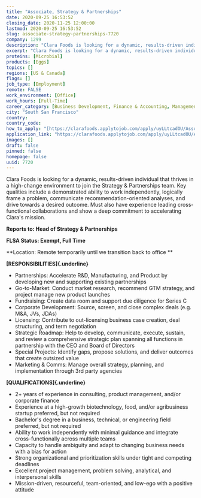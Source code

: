 ```yaml
---
title: "Associate, Strategy & Partnerships"
date: 2020-09-25 16:53:52
closing_date: 2020-11-25 12:00:00
lastmod: 2020-09-25 16:53:52
slug: associate-strategy-partnerships-7720
company: 1299
description: "Clara Foods is looking for a dynamic, results-driven individual that thrives in a high-change environment to join the Strategy & Partnerships team. Key qualities include a demonstrated ability to work independently, logically frame a problem, communicate recommendation-oriented analyses, and drive towards a desired outcome. Must also have experience leading cross-functional collaborations and show a deep commitment to accelerating Clara’s mission.Reports to: Head of Strategy & Partnerships FLSA Status: Exempt, Full Time"
excerpt: "Clara Foods is looking for a dynamic, results-driven individual that thrives in a high-change environment to join the Strategy & Partnerships team. Key qualities include a demonstrated ability to work independently, logically frame a problem, communicate recommendation-oriented analyses, and drive towards a desired outcome. Must also have experience leading cross-functional collaborations and show a deep commitment to accelerating Clara’s mission.Reports to: Head of Strategy & Partnerships FLSA Status: Exempt, Full Time"
proteins: [Microbial]
products: [Eggs]
topics: []
regions: [US & Canada]
flags: []
job_type: [Employment]
remote: FALSE
work_environment: [Office]
work_hours: [Full-Time]
career_category: [Business Development, Finance & Accounting, Management & Coordination, Product Development]
city: "South San Francisco"
country: 
country_code: 
how_to_apply: "[https://clarafoods.applytojob.com/apply/uyLLtcadOU/Associate-Strategy-P...](https://clarafoods.applytojob.com/apply/uyLLtcadOU/Associate-Strategy-Partnerships?source=proteinreport)"
application_link: "https://clarafoods.applytojob.com/apply/uyLLtcadOU/Associate-Strategy-Partnerships?source=proteinreport"
images: []
draft: false
pinned: false
homepage: false
uuid: 7720
---
```

Clara Foods is looking for a dynamic, results-driven individual that
thrives in a high-change environment to join the Strategy & Partnerships
team. Key qualities include a demonstrated ability to work
independently, logically frame a problem, communicate
recommendation-oriented analyses, and drive towards a desired outcome.
Must also have experience leading cross-functional collaborations and
show a deep commitment to accelerating Clara's mission.

**Reports to: Head of Strategy & Partnerships**

**FLSA Status: Exempt, Full Time**

**Location: Remote temporarily until we transition back to office **

**[RESPONSIBILITIES]{.underline}**

-   Partnerships: Accelerate R&D, Manufacturing, and Product by
    developing new and supporting existing partnerships
-   Go-to-Market: Conduct market research, recommend GTM strategy, and
    project manage new product launches
-   Fundraising: Create data room and support due diligence for Series C
-   Corporate Development: Source, screen, and close complex deals (e.g.
    M&A, JVs, JDAs)
-   Licensing: Contribute to out-licensing business case creation, deal
    structuring, and term negotiation
-   Strategic Roadmap: Help to develop, communicate, execute, sustain,
    and review a comprehensive strategic plan spanning all functions in
    partnership with the CEO and Board of Directors
-   Special Projects: Identify gaps, propose solutions, and deliver
    outcomes that create outsized value
-   Marketing & Comms: Manage overall strategy, planning, and
    implementation through 3rd party agencies

**[QUALIFICATIONS]{.underline}**

-   2+ years of experience in consulting, product management, and/or
    corporate finance
-   Experience at a high-growth biotechnology, food, and/or agribusiness
    startup preferred, but not required
-   Bachelor's degree in a business, technical, or engineering field
    preferred, but not required
-   Ability to work independently with minimal guidance and integrate
    cross-functionally across multiple teams
-   Capacity to handle ambiguity and adapt to changing business needs
    with a bias for action
-   Strong organizational and prioritization skills under tight and
    competing deadlines
-   Excellent project management, problem solving, analytical, and
    interpersonal skills
-   Mission-driven, resourceful, team-oriented, and low-ego with a
    positive attitude

 
